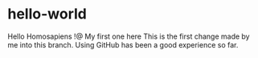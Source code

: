 # hello-world
Hello Homosapiens !@
My first one here
This is the first change made by me into this branch.
Using GitHub has been a good experience so far.
